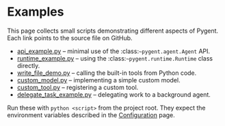 # Examples

This page collects small scripts demonstrating different aspects of Pygent. Each link points to the source file on GitHub.

- [api_example.py](https://github.com/marianochaves/pygent/blob/main/examples/api_example.py) &ndash; minimal use of the :class:`~pygent.agent.Agent` API.
- [runtime_example.py](https://github.com/marianochaves/pygent/blob/main/examples/runtime_example.py) &ndash; using the :class:`~pygent.runtime.Runtime` class directly.
- [write_file_demo.py](https://github.com/marianochaves/pygent/blob/main/examples/write_file_demo.py) &ndash; calling the built-in tools from Python code.
- [custom_model.py](https://github.com/marianochaves/pygent/blob/main/examples/custom_model.py) &ndash; implementing a simple custom model.
- [custom_tool.py](https://github.com/marianochaves/pygent/blob/main/examples/custom_tool.py) &ndash; registering a custom tool.
- [delegate_task_example.py](https://github.com/marianochaves/pygent/blob/main/examples/delegate_task_example.py) &ndash; delegating work to a background agent.

Run these with `python <script>` from the project root. They expect the environment variables described in the [Configuration](configuration.md) page.
